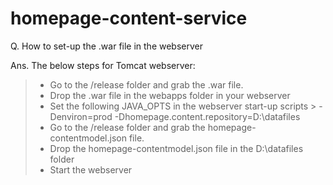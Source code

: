 # homepage-content-service

Q. How to set-up the .war file in the webserver

Ans. The below steps for Tomcat webserver:
> - Go to the /release folder and grab the .war file. 
> - Drop the .war file in the webapps folder in your webserver
> - Set the following JAVA_OPTS in the webserver start-up scripts
       > -Denviron=prod -Dhomepage.content.repository=D:\datafiles
> - Go to the /release folder and grab the homepage-contentmodel.json file. 
> - Drop the homepage-contentmodel.json file in the D:\datafiles folder
> - Start the webserver
